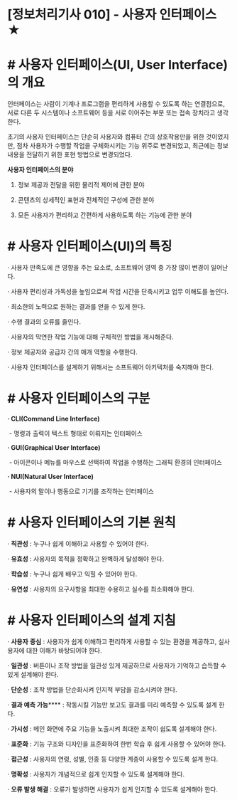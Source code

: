# [정보처리기사 010] - 사용자 인터페이스 ★



# **# 사용자 인터페이스(UI, User Interface)의 개요**

인터페이스는 사람이 기계나 프로그램을 편리하게 사용할 수 있도록 하는 연결점으로, 서로 다른 두 시스템이나 소프트웨어 등을 서로 이어주는 부분 또는 접속 장치라고 생각한다.



초기의 사용자 인터페이스는 단순히 사용자와 컴퓨터 간의 상호작용만을 위한 것이었지만, 점차 사용자가 수행할 작업을 구체화시키는 기능 위주로 변경되었고, 최근에는 정보 내용을 전달하기 위한 표현 방법으로 변경되었다.



**사용자 인터페이스의 분야**

1) 정보 제공과 전달을 위한 물리적 제어에 관한 분야

2) 콘텐츠의 상세적인  표현과 전체적인 구성에 관한 분야

3) 모든 사용자가 편리하고 간편하게 사용하도록 하는 기능에 관한 분야



# **# 사용자 인터페이스(UI)의 특징**

· 사용자 만족도에 큰 영향을 주는 요소로, 소프트웨어 영역 중 가장 많이 변경이 일어난다.

· 사용자 편리성과 가독성을 높임으로써 작업 시간을 단축시키고 업무 이해도를 높인다.

· 최소한의 노력으로 원하는 결과를 얻을 수 있게 한다.

· 수행 결과의 오류를 줄인다.

· 사용자의 막연한 작업 기능에 대해 구체적인 방법을 제시해준다.

· 정보 제공자와 공급자 간의 매개 역할을 수행한다.

· 사용자 인터페이스를 설계하기 위해서는 소프트웨어 아키텍처를 숙지해야 한다.



# **# 사용자 인터페이스의 구분**

**· CLI(Command Line Interface)**

​        \- 명령과 출력이 텍스트 형태로 이뤄지는 인터페이스

**· GUI(Graphical User Interface)**

​        \- 아이콘이나 메뉴를 마우스로 선택하여 작업을 수행하는 그래픽 환경의 인터페이스

**· NUI(Natural User Interface)**

​        \- 사용자의 말이나 행동으로 기기를 조작하는 인터페이스



# **# 사용자 인터페이스의 기본 원칙**

· **직관성** : 누구나 쉽게 이해하고 사용할 수 있어야 한다.

· **유효성** : 사용자의 목적을 정확하고 완벽하게 달성해야 한다.

· **학습성** : 누구나 쉽게 배우고 익힐 수 있어야 한다.

· **유연성** : 사용자의 요구사항을 최대한 수용하고 실수를 최소화해야 한다.



# **# 사용자 인터페이스의 설계 지침**

· **사용자** **중심** : 사용자가 쉽게 이해하고 편리하게 사용할 수 있는 환경을 제공하고, 실사용자에 대한 이해가 바탕되어야 한다.

· **일관성** : 버튼이나 조작 방법을 일관성 있게 제공하므로 사용자가 기억하고 습득할 수 있게 설계해야 한다.

· **단순성** : 조작 방법을 단순화시켜 인지적 부담을 감소시켜야 한다.

· **결과 예측 가능****** : 작동시킬 기능만 보고도 결과를 미리 예측할 수 있도록 설계 한다.

· **가시성** : 메인 화면에 주요 기능을 노출시켜 최대한 조작이 쉽도록 설계해야 한다.

· **표준화** : 기능 구조와 디자인을 표준화하여 한번 학습 후 쉽게 사용할 수 있어야 한다.

· **접근성** : 사용자의 연령, 성별, 인종 등 다양한 계층이 사용할 수 있도록 설계 한다.

· **명확성** : 사용자가 개념적으로 쉽게 인지할 수 있도록 설계해야 한다.

· **오류 발생 해결** : 오류가 발생하면 사용자가 쉽게 인지할 수 있도록 설계해야 한다.